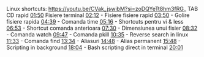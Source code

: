 Linux shortcuts: https://youtu.be/CVak_jswibM?si=zoDQYeTt8hm3fRG_
TAB 
CD  rapid [01:50](https://www.youtube.com/watch?v=CVak_jswibM&t=110s) 
Fisiere terminal [02:12](https://www.youtube.com/watch?v=CVak_jswibM&t=132s) -
Fisiere fisiere rapid [03:50](https://www.youtube.com/watch?v=CVak_jswibM&t=230s) - 
Golire fisiere rapida [04:39](https://www.youtube.com/watch?v=CVak_jswibM&t=279s) - 
Comanda time [05:16](https://www.youtube.com/watch?v=CVak_jswibM&t=316s) - 
Shortcuts pentru vi & less [06:53](https://www.youtube.com/watch?v=CVak_jswibM&t=413s) - 
Shortcut comanda anterioara [07:30](https://www.youtube.com/watch?v=CVak_jswibM&t=450s) - 
Dimensiunea unui fisier [08:32](https://www.youtube.com/watch?v=CVak_jswibM&t=512s) - 
Comanda watch [09:47](https://www.youtube.com/watch?v=CVak_jswibM&t=587s) - 
Comanda pkill [10:35](https://www.youtube.com/watch?v=CVak_jswibM&t=635s) - 
Reverse search in linux [11:33](https://www.youtube.com/watch?v=CVak_jswibM&t=693s) - 
Comanda find [13:34](https://www.youtube.com/watch?v=CVak_jswibM&t=814s) - 
Aliasuri [14:48](https://www.youtube.com/watch?v=CVak_jswibM&t=888s) - 
Alias permanent [15:48](https://www.youtube.com/watch?v=CVak_jswibM&t=948s) -
Scripting in background [18:04](https://www.youtube.com/watch?v=CVak_jswibM&t=1084s) - 
Bash scripting direct in terminal [20:01](https://www.youtube.com/watch?v=CVak_jswibM&t=1201s)
